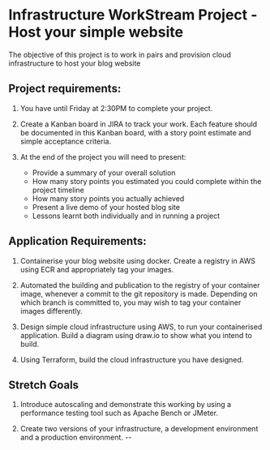 # Infrastructure WorkStream Project - Host your simple website

The objective of this project is to work in pairs and provision cloud infrastructure to host your blog website

## Project requirements:

1. You have until Friday at 2:30PM to complete your project.

2. Create a Kanban board in JIRA to track your work. Each feature should be documented in this Kanban board, with a story point estimate and simple acceptance criteria. 

3. At the end of the project you will need to present:
    - Provide a summary of your overall solution
    - How many story points you estimated you could complete within the project timeline
    - How many story points you actually achieved
    - Present a live demo of your hosted blog site
    - Lessons learnt both individually and in running a project

## Application Requirements:

1. Containerise your blog website using docker. Create a registry in AWS using ECR and appropriately tag your images.

2. Automated the building and publication to the registry of your container image, whenever a commit to the git repository is made. Depending on which branch is committed to, you may wish to tag your container images differently.

3. Design simple cloud infrastructure using AWS, to run your containerised application. Build a diagram using draw.io to show what you intend to build.

4. Using Terraform, build the cloud infrastructure you have designed. 


## Stretch Goals

1. Introduce autoscaling and demonstrate this working by using a performance testing tool such as Apache Bench or JMeter.

2. Create two versions of your infrastructure, a development environment and a production environment. -- 